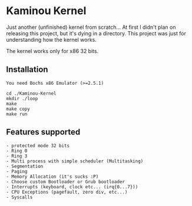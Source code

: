Kaminou Kernel
==============

Just another (unfinished) kernel from scratch...
At first I didn't plan on releasing this project, but it's dying in a
directory. This project was just for understanding how the kernel works.

The kernel works only for x86 32 bits.


Installation
------------

    You need Bochs x86 Emulator (>=2.5.1)

    cd ./Kaminou-Kernel
    mkdir ./loop
    make
    make copy
    make run


Features supported
------------------

    - protected mode 32 bits
    - Ring 0
    - Ring 3
    - Multi process with simple scheduler (Multitasking)
    - Segmentation
    - Paging
    - Memory Allocation (it's sucks :P)
    - Choose custom Bootloader or Grub bootloader
    - Interrupts (keyboard, clock etc... (irq{0...7}))
    - CPU Exceptions (pagefault, zero div, etc...)
    - Syscalls
